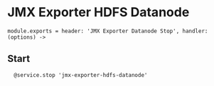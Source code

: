 
# JMX Exporter HDFS Datanode

    module.exports = header: 'JMX Exporter Datanode Stop', handler: (options) ->

## Start

      @service.stop 'jmx-exporter-hdfs-datanode'
